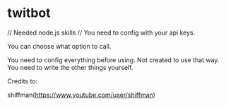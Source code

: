 # twitbot


// Needed node.js skills
// You need to config with your api keys.

 You can choose what option to call.

 You need to config everything before using.
 Not created to use that way.
 You need to write the other things yourself.
 
 Credits to:
 
 shiffman(https://www.youtube.com/user/shiffman)
